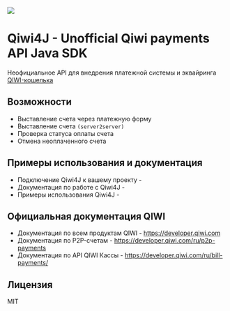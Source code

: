 ![](https://i.imgur.com/3C563z3.png)
# Qiwi4J - Unofficial Qiwi payments API Java SDK
Неофициальное API для внедрения платежной системы и эквайринга [QIWI-кошелька](https://qiwi.com)

## Возможности
* Выставление счета через платежную форму
* Выставление счета `(server2server)`
* Проверка статуса оплаты счета
* Отмена неоплаченного счета

## Примеры использования и документация
* Подключение Qiwi4J к вашему проекту -
* Документация по работе с Qiwi4J -
* Примеры использования Qiwi4J -

## Официальная документация QIWI
* Документация по всем продуктам QIWI - https://developer.qiwi.com
* Документация по P2P-счетам - https://developer.qiwi.com/ru/p2p-payments
* Документация по API QIWI Кассы - https://developer.qiwi.com/ru/bill-payments/

## Лицензия
MIT
